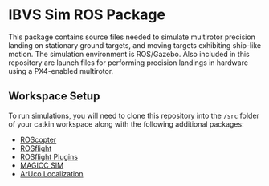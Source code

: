 IBVS Sim ROS Package
====================

This package contains source files needed to simulate multirotor precision landing on stationary ground targets, and moving targets exhibiting ship-like motion. The simulation environment is ROS/Gazebo. Also included in this repository are launch files for performing precision landings in hardware using a PX4-enabled multirotor.

## Workspace Setup ##

To run simulations, you will need to clone this repository into the `/src` folder of your catkin workspace along with the following additional packages:

* [ROScopter](https://github.com/byu-magicc/roscopter/commits/master)
* [ROSflight](https://github.com/rosflight/rosflight)
* [ROSflight Plugins](https://github.com/byu-magicc/rosflight_plugins)
* [MAGICC SIM](https://github.com/byu-magicc/magicc_sim)
* [ArUco Localization](https://github.com/wynn4/aruco_localization)
